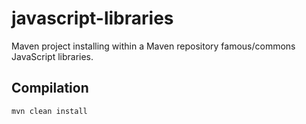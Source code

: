 javascript-libraries
====================

Maven project installing within a Maven repository famous/commons JavaScript libraries.

Compilation
-----------

    mvn clean install
